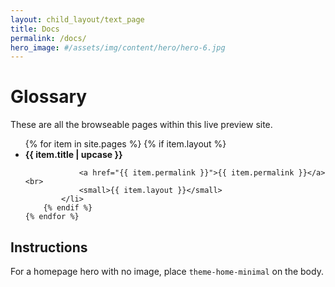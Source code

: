 ```yaml
---
layout: child_layout/text_page
title: Docs
permalink: /docs/
hero_image: #/assets/img/content/hero/hero-6.jpg
---
```


<h1>
	Glossary
</h1>

<p class="lead font-weight-normal mb-4">These are all the browseable pages within this live preview site.</p>

<ul class="block-grid-xs-1 block-grid-md-3" style="max-width:1000px;">
	{% for item in site.pages %}
		{% if item.layout %}
			<li class="pb-1">
				<strong>{{ item.title | upcase }}</strong><br>

				<a href="{{ item.permalink }}">{{ item.permalink }}</a><br>
				<small>{{ item.layout }}</small>
			</li>
		{% endif %}
	{% endfor %}
</ul>

<h2>Instructions</h2>

<p>For a homepage hero with no image, place <code>theme-home-minimal</code> on the body.</p>